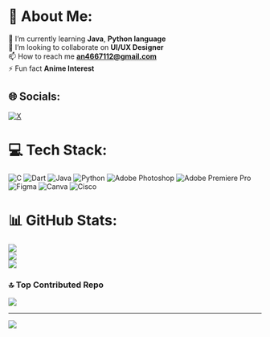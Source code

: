 # 💫 About Me:
🌱 I’m currently learning **Java**, **Python language**<br>👯 I’m looking to collaborate on **UI/UX Designer**<br>📫 How to reach me **an4667112@gmail.com**<br>⚡ Fun fact **Anime Interest**


## 🌐 Socials:
 [![X](https://img.shields.io/badge/X-black.svg?logo=X&logoColor=white)](https://x.com/kaitourae) 

# 💻 Tech Stack:
![C](https://img.shields.io/badge/c-%2300599C.svg?style=for-the-badge&logo=c&logoColor=white) ![Dart](https://img.shields.io/badge/dart-%230175C2.svg?style=for-the-badge&logo=dart&logoColor=white) ![Java](https://img.shields.io/badge/java-%23ED8B00.svg?style=for-the-badge&logo=openjdk&logoColor=white) ![Python](https://img.shields.io/badge/python-3670A0?style=for-the-badge&logo=python&logoColor=ffdd54) ![Adobe Photoshop](https://img.shields.io/badge/adobe%20photoshop-%2331A8FF.svg?style=for-the-badge&logo=adobe%20photoshop&logoColor=white) ![Adobe Premiere Pro](https://img.shields.io/badge/Adobe%20Premiere%20Pro-9999FF.svg?style=for-the-badge&logo=Adobe%20Premiere%20Pro&logoColor=white) ![Figma](https://img.shields.io/badge/figma-%23F24E1E.svg?style=for-the-badge&logo=figma&logoColor=white) ![Canva](https://img.shields.io/badge/Canva-%2300C4CC.svg?style=for-the-badge&logo=Canva&logoColor=white) ![Cisco](https://img.shields.io/badge/cisco-%23049fd9.svg?style=for-the-badge&logo=cisco&logoColor=black)
# 📊 GitHub Stats:
![](https://github-readme-stats.vercel.app/api?username=Naufallm&theme=radical&hide_border=false&include_all_commits=true&count_private=true)<br/>
![](https://github-readme-streak-stats.herokuapp.com/?user=Naufallm&theme=radical&hide_border=false)<br/>
![](https://github-readme-stats.vercel.app/api/top-langs/?username=Naufallm&theme=radical&hide_border=false&include_all_commits=true&count_private=true&layout=compact)

### 🔝 Top Contributed Repo
![](https://github-contributor-stats.vercel.app/api?username=Naufallm&limit=5&theme=dark&combine_all_yearly_contributions=true)

---
[![](https://visitcount.itsvg.in/api?id=Naufallm&icon=2&color=0)](https://visitcount.itsvg.in)

<!-- Proudly created with GPRM ( https://gprm.itsvg.in ) -->
